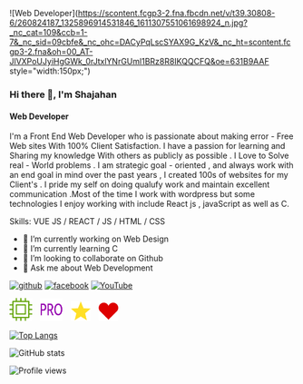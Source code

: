 ![Web Developer](https://scontent.fcgp3-2.fna.fbcdn.net/v/t39.30808-6/260824187_1325896914531846_1611307551061698924_n.jpg?_nc_cat=109&ccb=1-7&_nc_sid=09cbfe&_nc_ohc=DACyPqLscSYAX9G_KzV&_nc_ht=scontent.fcgp3-2.fna&oh=00_AT-JlVXPoUJyiHgGWk_0rJtxlYNrGUml1BRz8R8IKQQCFQ&oe=631B9AAF style="width:150px;")


### Hi there 👋, I'm Shajahan
#### Web Developer


I'm a Front End Web Developer who is passionate about making error - Free Web sites With 100% Client Satisfaction. I have a passion for learning and Sharing my knowledge With others as publicly as possible . I Love to Solve real - World problems . I am strategic goal - oriented , and always work with an end goal in mind over the past years ,  I created 100s of websites for my Client's . I pride my self on doing qualufy work and maintain excellent communication .Most of the time I work with wordpress but some technologies I enjoy working with include React js , javaScript as well as C.

Skills: VUE JS / REACT / JS / HTML / CSS

- 🔭 I’m currently working on Web Design 
- 🌱 I’m currently learning C 
- 👯 I’m looking to collaborate on Github 
- 💬 Ask me about Web Development 


[<img src='https://cdn.jsdelivr.net/npm/simple-icons@3.0.1/icons/github.svg' alt='github' height='40'>](https://github.com/https://github.com/mdshahzhan)  [<img src='https://cdn.jsdelivr.net/npm/simple-icons@3.0.1/icons/facebook.svg' alt='facebook' height='40'>](https://www.facebook.com/https://www.facebook.com/md.shahzahan.33)  [<img src='https://cdn.jsdelivr.net/npm/simple-icons@3.0.1/icons/youtube.svg' alt='YouTube' height='40'>](https://www.youtube.com/channel/https://www.youtube.com/channel/UCytbZ_l9lRD7aGwngS6is5w)  

<a href='https://docs.github.com/en/developers'><img src='https://raw.githubusercontent.com/acervenky/animated-github-badges/master/assets/devbadge.gif' width='40' height='40'></a> <a href='https://github.com/pricing'><img src='https://raw.githubusercontent.com/acervenky/animated-github-badges/master/assets/pro.gif' width='40' height='40'></a> <a href='https://stars.github.com/'><img src='https://raw.githubusercontent.com/acervenky/animated-github-badges/master/assets/starbadge.gif' width='35' height='35'></a> <a href='https://docs.github.com/en/github/supporting-the-open-source-community-with-github-sponsors'><img src='https://raw.githubusercontent.com/acervenky/animated-github-badges/master/assets/sponsorbadge.gif' width='35' height='35'></a> 

[![Top Langs](https://github-readme-stats.vercel.app/api/top-langs/?username=https://github.com/mdshahzhan)](https://github.com/anuraghazra/github-readme-stats)

![GitHub stats](https://github-readme-stats.vercel.app/api?username=https://github.com/mdshahzhan&show_icons=true)  

![Profile views](https://gpvc.arturio.dev/https://github.com/mdshahzhan)  
